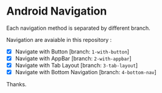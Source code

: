 # Android Navigation

Each navigation method is separated by different branch.

Navigation are avaiable in this repository :

- [x] Navigate with Button [branch: `1-with-button`]
- [x] Navigate with AppBar [branch: `2-with-appbar`]
- [x] Navigate with Tab Layout [branch: `3-tab-layout`]
- [x] Navigate with Bottom Navigation [branch: `4-bottom-nav`]

Thanks.
